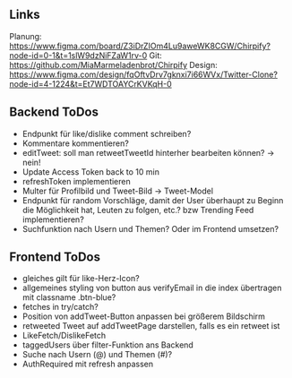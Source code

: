 ## Links

Planung: https://www.figma.com/board/Z3iDrZIOm4Lu9aweWK8CGW/Chirpify?node-id=0-1&t=1slW9dzNiFZaW1rv-0
Git: https://github.com/MiaMarmeladenbrot/Chirpify
Design: https://www.figma.com/design/fqOftvDrv7gknxi7i66WVx/Twitter-Clone?node-id=4-1224&t=Et7WDTOAYCrKVKqH-0

## Backend ToDos

- Endpunkt für like/dislike comment schreiben?
- Kommentare kommentieren?
- editTweet: soll man retweetTweetId hinterher bearbeiten können? -> nein!
- Update Access Token back to 10 min
- refreshToken implementieren
- Multer für Profilbild und Tweet-Bild -> Tweet-Model
- Endpunkt für random Vorschläge, damit der User überhaupt zu Beginn die Möglichkeit hat, Leuten zu folgen, etc.? bzw Trending Feed implementieren?
- Suchfunktion nach Usern und Themen? Oder im Frontend umsetzen?

## Frontend ToDos

- gleiches gilt für like-Herz-Icon?
- allgemeines styling von button aus verifyEmail in die index übertragen mit classname .btn-blue?
- fetches in try/catch?
- Position von addTweet-Button anpassen bei größerem Bildschirm
- retweeted Tweet auf addTweetPage darstellen, falls es ein retweet ist
- LikeFetch/DislikeFetch
- taggedUsers über filter-Funktion ans Backend
- Suche nach Usern (@) und Themen (#)?
- AuthRequired mit refresh anpassen
